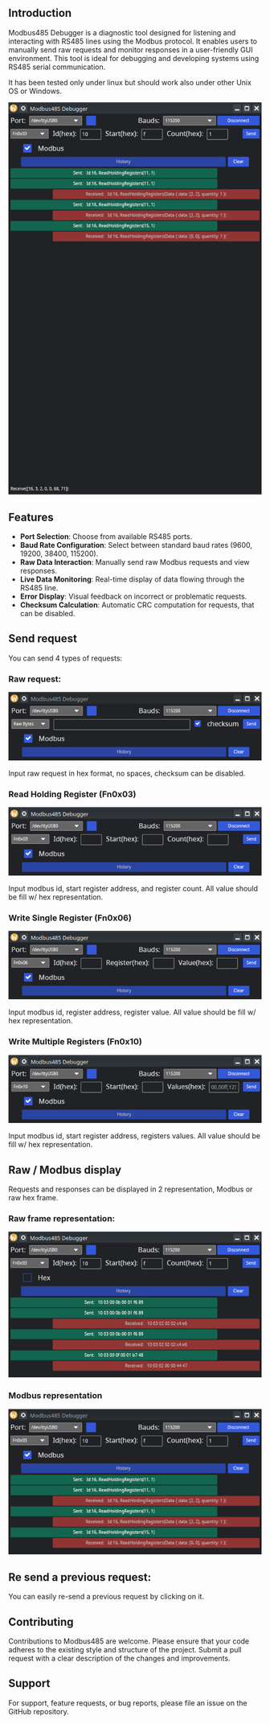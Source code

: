 ## Introduction
Modbus485 Debugger is a diagnostic tool designed for listening and interacting with RS485 lines using the 
Modbus protocol. It enables users to manually send raw requests and monitor responses in a user-friendly 
GUI environment. This tool is ideal for debugging and developing systems using RS485 serial communication.

It has been tested only under linux but should work also under other Unix OS or Windows.

![screenshot](screenshot.png)

## Features
- **Port Selection**: Choose from available RS485 ports.
- **Baud Rate Configuration**: Select between standard baud rates (9600, 19200, 38400, 115200).
- **Raw Data Interaction**: Manually send raw Modbus requests and view responses.
- **Live Data Monitoring**: Real-time display of data flowing through the RS485 line.
- **Error Display**: Visual feedback on incorrect or problematic requests.
- **Checksum Calculation**: Automatic CRC computation for requests, that can be disabled.

## Send request

You can send 4 types of requests:

### Raw request:

![raw_request.png](assets%2Fraw_request.png)

Input raw request in hex format, no spaces, checksum can be disabled.

### Read Holding Register (Fn0x03)

![fn0x03.png](assets%2Ffn0x03.png)

Input modbus id, start register address, and register count.
All value should be fill w/ hex representation.

### Write Single Register (Fn0x06)

![fn0x06.png](assets%2Ffn0x06.png)

Input modbus id, register address, register value.
All value should be fill w/ hex representation.

### Write Multiple Registers (Fn0x10)

![fn0x10.png](assets%2Ffn0x10.png)

Input modbus id, start register address, registers values.
All value should be fill w/ hex representation.

## Raw / Modbus display

Requests and responses can be displayed in 2 representation, Modbus or raw hex frame.

### Raw frame representation:

![raw_display.png](assets%2Fraw_display.png)


### Modbus representation

![modbus_display.png](assets%2Fmodbus_display.png)

## Re send a previous request:

You can easily re-send a previous request by clicking on it.

## Contributing
Contributions to Modbus485 are welcome. Please ensure that your code adheres to the existing style and structure 
of the project. Submit a pull request with a clear description of the changes and improvements.


## Support
For support, feature requests, or bug reports, please file an issue on the GitHub repository.
